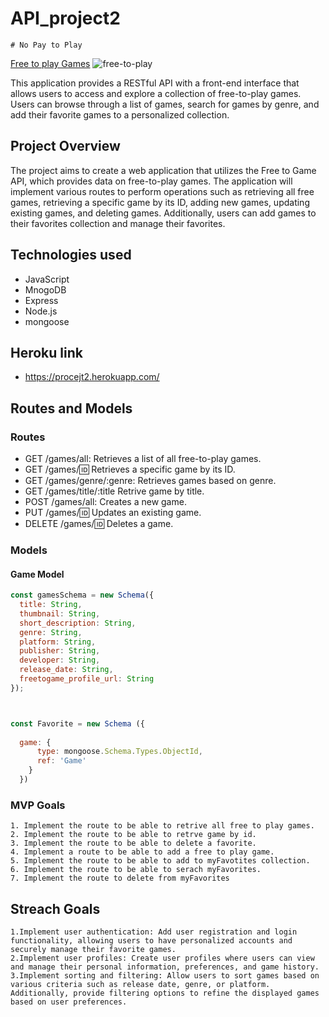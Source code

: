# API_project2


    # No Pay to Play

[Free to play Games](https://www.freetogame.com/api-doc)
![free-to-play](https://github.com/AleksBulajic/API_project2/blob/main/images/free-to-play.png?raw=true)

This application provides a RESTful API with a front-end interface that allows users to access and explore a collection of free-to-play games. Users can browse through a list of games, search for games by genre, and add their favorite games to a personalized collection.

## Project Overview

The project aims to create a web application that utilizes the Free to Game API, which provides data on free-to-play games. The application will implement various routes to perform operations such as retrieving all free games, retrieving a specific game by its ID, adding new games, updating existing games, and deleting games. Additionally, users can add games to their favorites collection and manage their favorites.

## Technologies used
 - JavaScript 
 - MnogoDB
 - Express
 - Node.js
 - mongoose

## Heroku link
 - https://procejt2.herokuapp.com/

## Routes and Models

### Routes

- GET /games/all: Retrieves a list of all free-to-play games.
- GET /games/:id: Retrieves a specific game by its ID.
- GET /games/genre/:genre: Retrieves games based on genre.
- GET /games/title/:title Retrive game by title.
- POST /games/all: Creates a new game.
- PUT /games/:id: Updates an existing game.
- DELETE /games/:id: Deletes a game.


### Models

#### Game Model

```javascript
const gamesSchema = new Schema({
  title: String,
  thumbnail: String,
  short_description: String,
  genre: String,
  platform: String,
  publisher: String,
  developer: String,
  release_date: String,
  freetogame_profile_url: String
});
```

```javascript


const Favorite = new Schema ({
 
  game: {
      type: mongoose.Schema.Types.ObjectId,
      ref: 'Game'
    }
  })
```

### MVP Goals
    1. Implement the route to be able to retrive all free to play games.
    2. Implement the route to be able to retrve game by id.
    3. Implement the route to be able to delete a favorite.
    4. Implement a route to be able to add a free to play game.
    5. Implement the route to be able to add to myFavotites collection.
    6. Implement the route to be able to serach myFavorites.
    7. Implement the route to delete from myFavorites

## Streach Goals

    1.Implement user authentication: Add user registration and login functionality, allowing users to have personalized accounts and securely manage their favorite games.
    2.Implement user profiles: Create user profiles where users can view and manage their personal information, preferences, and game history.
    3.Implement sorting and filtering: Allow users to sort games based on various criteria such as release date, genre, or platform. Additionally, provide filtering options to refine the displayed games based on user preferences.
